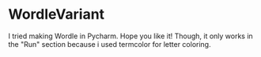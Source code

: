 # WordleVariant
I tried making Wordle in Pycharm. Hope you like it!
Though, it only works in the "Run" section because i used termcolor for letter coloring.
